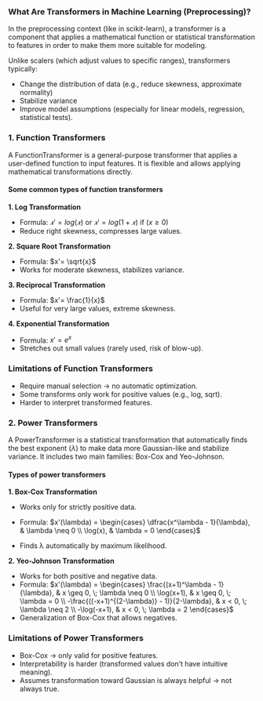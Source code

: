 ### What Are Transformers in Machine Learning (Preprocessing)?
In the preprocessing context (like in scikit-learn), a transformer is a component that applies a mathematical function or statistical transformation to features in order to make them more suitable for modeling.

Unlike scalers (which adjust values to specific ranges), transformers typically:
- Change the distribution of data (e.g., reduce skewness, approximate normality)
- Stabilize variance
- Improve model assumptions (especially for linear models, regression, statistical tests).

### 1. Function Transformers
A FunctionTransformer is a general-purpose transformer that applies a user-defined function to input features. It is flexible and allows applying mathematical transformations directly.

#### Some common types of function transformers

**1. Log Transformation**

- Formula: $𝑥'= log(𝑥)$ or $𝑥'= log(1+𝑥)$ if $(x ≥ 0)$
- Reduce right skewness, compresses large values.

**2. Square Root Transformation**
- Formula: $x'= \sqrt{x}$
- Works for moderate skewness, stabilizes variance.

**3. Reciprocal Transformation**

- Formula: $x'= \frac{1}{x}$
- Useful for very large values, extreme skewness.

**4. Exponential Transformation**

- Formula: $x'= e^x$
- Stretches out small values (rarely used, risk of blow-up).

### Limitations of Function Transformers

- Require manual selection → no automatic optimization.
- Some transforms only work for positive values (e.g., log, sqrt).
- Harder to interpret transformed features.

### 2. Power Transformers
 A PowerTransformer is a statistical transformation that automatically finds the best exponent $(λ)$ to make data more Gaussian-like and stabilize variance.
It includes two main families: Box-Cox and Yeo-Johnson.

#### Types of power transformers

**1. Box-Cox Transformation**

- Works only for strictly positive data.

- Formula: $x'(\lambda) =
\begin{cases}
\dfrac{x^\lambda - 1}{\lambda}, & \lambda \neq 0 \\
\log(x), & \lambda = 0
\end{cases}$
- Finds λ automatically by maximum likelihood.

**2. Yeo-Johnson Transformation**

- Works for both positive and negative data.
- Formula: $x'(\lambda) =
\begin{cases}
\frac{(x+1)^\lambda - 1}{\lambda}, & x \geq 0, \; \lambda \neq 0 \\
\log(x+1), & x \geq 0, \; \lambda = 0 \\
-\frac{((-x+1)^{(2-\lambda)} - 1)}{2-\lambda}, & x < 0, \; \lambda \neq 2 \\
-\log(-x+1), & x < 0, \; \lambda = 2
\end{cases}$
- Generalization of Box-Cox that allows negatives.

### Limitations of Power Transformers
- Box-Cox → only valid for positive features.
- Interpretability is harder (transformed values don’t have intuitive meaning).
- Assumes transformation toward Gaussian is always helpful → not always true.
